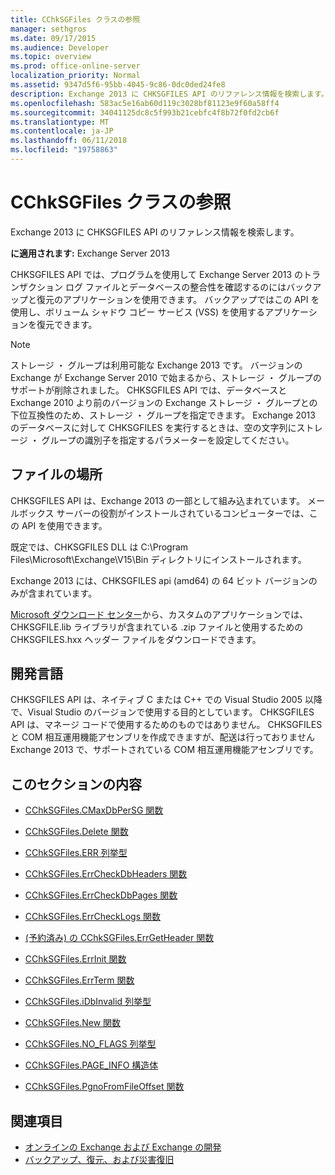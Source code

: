 ```yaml
---
title: CChkSGFiles クラスの参照
manager: sethgros
ms.date: 09/17/2015
ms.audience: Developer
ms.topic: overview
ms.prod: office-online-server
localization_priority: Normal
ms.assetid: 9347d5f6-95bb-4045-9c86-0dc0ded24fe8
description: Exchange 2013 に CHKSGFILES API のリファレンス情報を検索します。
ms.openlocfilehash: 583ac5e16ab60d119c3028bf81123e9f60a58ff4
ms.sourcegitcommit: 34041125dc8c5f993b21cebfc4f8b72f0fd2cb6f
ms.translationtype: MT
ms.contentlocale: ja-JP
ms.lasthandoff: 06/11/2018
ms.locfileid: "19758863"
---
```

# <a name="cchksgfiles-class-reference"></a>CChkSGFiles クラスの参照

Exchange 2013 に CHKSGFILES API のリファレンス情報を検索します。
  
**に適用されます:** Exchange Server 2013 
  
CHKSGFILES API では、プログラムを使用して Exchange Server 2013 のトランザクション ログ ファイルとデータベースの整合性を確認するのにはバックアップと復元のアプリケーションを使用できます。 バックアップではこの API を使用し、ボリューム シャドウ コピー サービス (VSS) を使用するアプリケーションを復元できます。
  
> [!NOTE]
> ストレージ ・ グループは利用可能な Exchange 2013 です。 バージョンの Exchange が Exchange Server 2010 で始まるから、ストレージ ・ グループのサポートが削除されました。 CHKSGFILES API では、データベースと Exchange 2010 より前のバージョンの Exchange ストレージ ・ グループとの下位互換性のため、ストレージ ・ グループを指定できます。 Exchange 2013 のデータベースに対して CHKSGFILES を実行するときは、空の文字列にストレージ ・ グループの識別子を指定するパラメーターを設定してください。 
  
## <a name="file-location"></a>ファイルの場所
<a name="bk_fileslocation"> </a>

CHKSGFILES API は、Exchange 2013 の一部として組み込まれています。 メールボックス サーバーの役割がインストールされているコンピューターでは、この API を使用できます。 
  
既定では、CHKSGFILES DLL は C:\Program Files\Microsoft\Exchange\V15\Bin ディレクトリにインストールされます。
  
Exchange 2013 には、CHKSGFILES api (amd64) の 64 ビット バージョンのみが含まれています。 
  
[Microsoft ダウンロード センター](http://www.microsoft.com/en-us/download/details.aspx?id=36802)から、カスタムのアプリケーションでは、CHKSGFILE.lib ライブラリが含まれている .zip ファイルと使用するための CHKSGFILES.hxx ヘッダー ファイルをダウンロードできます。
  
## <a name="development-languages"></a>開発言語
<a name="bk_developmentlanguages"> </a>

CHKSGFILES API は、ネイティブ C または C++ での Visual Studio 2005 以降で、Visual Studio のバージョンで使用する目的としています。 CHKSGFILES API は、マネージ コードで使用するためのものではありません。 CHKSGFILES と COM 相互運用機能アセンブリを作成できますが、配送は行っておりません Exchange 2013 で、サポートされている COM 相互運用機能アセンブリです。
  
## <a name="in-this-section"></a>このセクションの内容
<a name="bk_inthissection"> </a>

- [CChkSGFiles.CMaxDbPerSG 関数](cchksgfiles-cmaxdbpersg-function.md)
    
- [CChkSGFiles.Delete 関数](cchksgfiles-delete-function.md)
    
- [CChkSGFiles.ERR 列挙型](cchksgfiles-err-enumeration.md)
    
- [CChkSGFiles.ErrCheckDbHeaders 関数](cchksgfiles-errcheckdbheaders-function.md)
    
- [CChkSGFiles.ErrCheckDbPages 関数](cchksgfiles-errcheckdbpages-function.md)
    
- [CChkSGFiles.ErrCheckLogs 関数](cchksgfiles-errchecklogs-function.md)
    
- [(予約済み) の CChkSGFiles.ErrGetHeader 関数](cchksgfiles-errgetheader-function-reserved.md)
    
- [CChkSGFiles.ErrInit 関数](cchksgfiles-errinit-function.md)
    
- [CChkSGFiles.ErrTerm 関数](cchksgfiles-errterm-function.md)
    
- [CChkSGFiles.iDbInvalid 列挙型](cchksgfiles-idbinvalid-enumeration.md)
    
- [CChkSGFiles.New 関数](cchksgfiles-new-function.md)
    
- [CChkSGFiles.NO_FLAGS 列挙型](cchksgfiles-no_flags-enumeration.md)
    
- [CChkSGFiles.PAGE_INFO 構造体](cchksgfiles-page_info-struct.md)
    
- [CChkSGFiles.PgnoFromFileOffset 関数](cchksgfiles-pgnofromfileoffset-function.md)
    
## <a name="see-also"></a>関連項目

- [オンラインの Exchange および Exchange の開発](../exchange-server-development.md)
- [バックアップ、復元、および災害復旧](http://technet.microsoft.com/en-us/library/dd876874)
    

